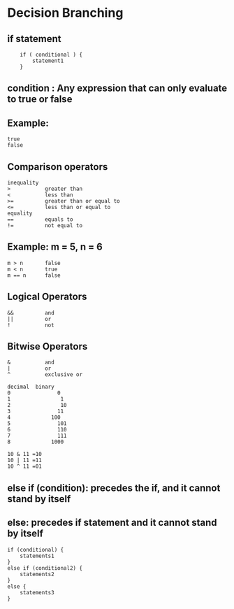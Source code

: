 # Decision Branching
## if statement
		if ( conditional ) {
			statement1
		}
## condition : Any expression that can only evaluate to true or false 
## Example: 
	true
	false
	
## Comparison operators
	inequality
	>			greater than 
	<			less than
	>=			greater than or equal to
	<=			less than or equal to
	equality
	==			equals to
	!=			not equal to
## Example: m = 5, n = 6
	m > n		false
	m < n 		true
	m == n		false
	
## Logical Operators
	&&			and
	||			or
	!			not
	
## Bitwise Operators
	&			and
	|			or
	^			exclusive or
	
	decimal  binary
	0		        0
	1			     1
	2				 10
	3			    11
	4		      100
	5				101
	6				110
	7				111
	8			  1000
	
	10 & 11 =10
	10 | 11 =11
	10 ^ 11 =01
	
## else if (condition): precedes the if, and it cannot stand by itself
## else: precedes if statement and it cannot stand by itself

	if (conditional) {
		statements1
	}
	else if (conditional2) {
		statements2
	}
	else {
		statements3
	}
	